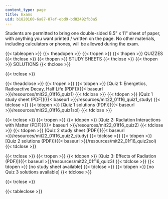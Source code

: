 ```yaml
---
content_type: page
title: Exams
uid: b1820160-6a87-87ef-ebd9-bd82492fb3a5
---
```


Students are permitted to bring one double-sided 8.5" x 11" sheet of paper, with anything you want printed / written on the page. No other materials, including calculators or phones, will be allowed during the exam.

{{< tableopen >}}
{{< theadopen >}}
{{< tropen >}}
{{< thopen >}}
QUIZZES
{{< thclose >}}
{{< thopen >}}
STUDY SHEETS
{{< thclose >}}
{{< thopen >}}
SOLUTIONS
{{< thclose >}}

{{< trclose >}}

{{< theadclose >}}
{{< tropen >}}
{{< tdopen >}}
[Quiz 1: Energetics, Radioactive Decay, Half Life (PDF)]({{< baseurl >}}/resources/mit22_01f16_quiz1)
{{< tdclose >}}
{{< tdopen >}}
[Quiz 1 study sheet (PDF)]({{< baseurl >}}/resources/mit22_01f16_quiz1_study)
{{< tdclose >}}
{{< tdopen >}}
[Quiz 1 solutions (PDF)]({{< baseurl >}}/resources/mit22_01f16_quiz1sol)
{{< tdclose >}}

{{< trclose >}}
{{< tropen >}}
{{< tdopen >}}
[Quiz 2: Radiation Interactions with Matter (PDF)]({{< baseurl >}}/resources/mit22_01f16_quiz2)
{{< tdclose >}}
{{< tdopen >}}
[Quiz 2 study sheet (PDF)]({{< baseurl >}}/resources/mit22_01f16_quiz2_study)
{{< tdclose >}}
{{< tdopen >}}
[Quiz 2 solutions (PDF)]({{< baseurl >}}/resources/mit22_01f16_quiz2sol)
{{< tdclose >}}

{{< trclose >}}
{{< tropen >}}
{{< tdopen >}}
[Quiz 3: Effects of Radiation (PDF)]({{< baseurl >}}/resources/mit22_01f16_quiz3)
{{< tdclose >}}
{{< tdopen >}}
\[no study sheet available\]
{{< tdclose >}}
{{< tdopen >}}
\[no Quiz 3 solutions available\]
{{< tdclose >}}

{{< trclose >}}

{{< tableclose >}}